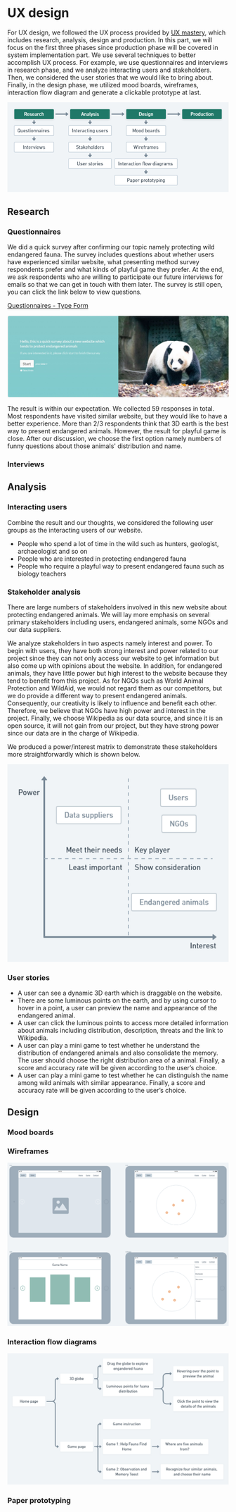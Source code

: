 

# UX design

For UX design, we followed the UX process provided by [UX mastery](https://uxmastery.com/resources/process), which includes research, analysis, design and production. In this part, we will focus on the first three phases since production phase will be covered in system implementation part. We use several techniques to better accomplish UX process. For example, we use questionnaires and interviews in research phase, and we analyze interacting users and stakeholders. Then, we considered the user stories that we would like to bring about. Finally, in the design phase, we utilized mood boards, wireframes, interaction flow diagram and generate a clickable prototype at last.

![UX](pics/UX.png)

## Research

### Questionnaires

We did a quick survey after confirming our topic namely protecting wild endangered fauna. The survey includes questions about whether users have experienced similar website, what presenting method survey respondents prefer and what kinds of playful game they prefer. At the end, we ask respondents who are willing to participate our future interviews for emails so that we can get in touch with them later. The survey is still open, you can click the link below to view questions.

[Questionnaires - Type Form](https://ov7517xx4ey.typeform.com/to/haDsNnq5)

![Questionnaires](pics/Questionnaire.jpg)


The result is within our expectation. We collected 59 responses in total. Most respondents have visited similar website, but they would like to have a better experience. More than 2/3 respondents think that 3D earth is the best way to present endangered animals. However, the result for playful game is close. After our discussion, we choose the first option namely numbers of funny questions about those animals' distribution and name.

### Interviews

## Analysis

### Interacting users

Combine the result and our thoughts, we considered the following user groups as the interacting users of our website.

- People who spend a lot of time in the wild such as hunters, geologist, archaeologist and so on
- People who are interested in protecting endangered fauna
- People who require a playful way to present endangered fauna such as biology teachers

### Stakeholder analysis

There are large numbers of stakeholders involved in this new website about protecting endangered animals. We will lay more emphasis on several primary stakeholders including users, endangered animals, some NGOs and our data suppliers.

We analyze stakeholders in two aspects namely interest and power. To begin with users, they have both strong interest and power related to our project since they can not only access our website to get information but also come up with opinions about the website. In addition, for endangered animals, they have little power but high interest to the website because they tend to benefit from this project. As for NGOs such as World Animal Protection and WildAid, we would not regard them as our competitors, but we do provide a different way to present endangered animals. Consequently, our creativity is likely to influence and benefit each other. Therefore, we believe that NGOs have high power and interest in the project. Finally, we choose Wikipedia as our data source, and since it is an open source, it will not gain from our project, but they have strong power since our data are in the charge of Wikipedia. 

We produced a power/interest matrix to demonstrate these stakeholders more straightforwardly which is shown below. 

![Stakeholder](pics/Stakeholder.png)

### User stories

- A user can see a dynamic 3D earth which is draggable on the website.
- There are some luminous points on the earth, and by using cursor to hover in a point, a user can preview the name and appearance of the endangered animal.
- A user can click the luminous points to access more detailed information about animals including distribution, description, threats and the link to Wikipedia.
- A user can play a mini game to test whether he understand the distribution of endangered animals and also consolidate the memory. The user should choose the right distribution area of a animal. Finally, a score and accuracy rate will be given according to the user’s choice.
- A user can play a mini game to test whether he can distinguish the name among wild animals with similar appearance. Finally, a score and accuracy rate will be given according to the user’s choice.

## Design

### Mood boards

### Wireframes

![Wireframes](pics/Wireframe.png)

### Interaction flow diagrams

![Interaction](pics/FlowChart.png)

### Paper prototyping

